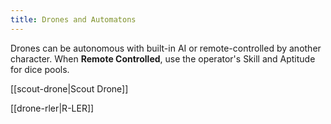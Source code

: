 ```yaml
---
title: Drones and Automatons
---
```

Drones can be autonomous with built-in AI or remote-controlled by another character. When **Remote Controlled**, use the operator's Skill and Aptitude for dice pools.

[[scout-drone|Scout Drone]]

[[drone-rler|R-LER]]
